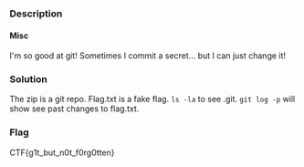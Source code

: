 ### Description
#### Misc
I'm so good at git! Sometimes I commit a secret... but I can just change it!

### Solution
The zip is a git repo. Flag.txt is a fake flag. `ls -la` to see .git. `git log -p` will show see past changes to flag.txt.

### Flag
CTF{g1t_but_n0t_f0rg0tten}
